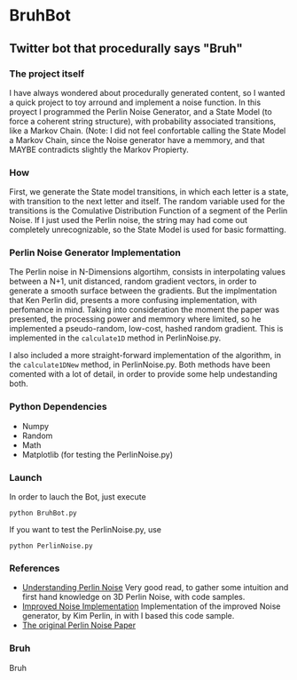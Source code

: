 # BruhBot
## Twitter bot that procedurally says "Bruh"

### The project itself
I have always wondered about procedurally generated content, so I wanted a quick project to toy arround and implement a noise function.
In this proyect I programmed the Perlin Noise Generator, and a State Model (to force a coherent string structure), with probability associated transitions, like a Markov Chain. (Note: I did not feel confortable calling the State Model a Markov Chain, since the Noise generator have a memmory, and that MAYBE contradicts slightly the Markov Propierty.

### How
First, we generate the State model transitions, in which each letter is a state, with transition to the next letter and itself.
The random variable used for the transitions is the Comulative Distribution Function of a segment of the Perlin Noise.
If I just used the Perlin noise, the string may had come out completely unrecognizable, so the State Model is used for basic formatting.

### Perlin Noise Generator Implementation
The Perlin noise in N-Dimensions algortihm, consists in interpolating values between a N+1, unit distanced, random gradient vectors, in order to generate a smooth surface between the gradients. But the implmentation that Ken Perlin did, presents a more confusing implementation, with perfomance in mind. Taking into consideration the moment the paper was presented, the processing power and memmory where limited, so he implemented a pseudo-random, low-cost, hashed random gradient.
This is implemented in the `calculate1D` method in PerlinNoise.py.

I also included a more straight-forward implementation of the algorithm, in the `calculate1DNew` method, in PerlinNoise.py.
Both methods have been comented with a lot of detail, in order to provide some help undestanding both. 

### Python Dependencies
- Numpy
- Random
- Math
- Matplotlib (for testing the PerlinNoise.py)

### Launch
In order to lauch the Bot, just execute
```
python BruhBot.py
```
If you want to test the PerlinNoise.py, use
```
python PerlinNoise.py
```

### References
* [Understanding Perlin Noise](https://flafla2.github.io/2014/08/09/perlinnoise.html) Very good read, to gather some intuition and first hand knowledge on 3D Perlin Noise, with code samples.
* [Improved Noise Implementation](https://mrl.nyu.edu/~perlin/noise/) Implementation of the improved Noise generator, by Kim Perlin, in with I based this code sample.
* [The original Perlin Noise Paper](http://delivery.acm.org/10.1145/330000/325247/p287-perlin.pdf?ip=84.89.157.24&id=325247&acc=ACTIVE%20SERVICE&key=DD1EC5BCF38B3699%2EBD9BF0B02D94E6D5%2E4D4702B0C3E38B35%2E4D4702B0C3E38B35&__acm__=1573040398_12472517b66c35499756dc7b57d7670e)

### Bruh
Bruh
